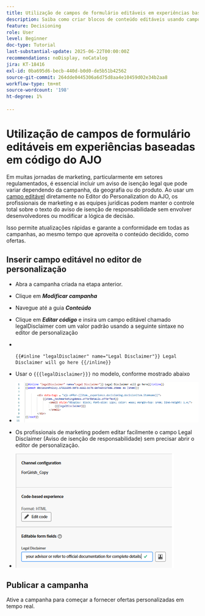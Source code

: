 ```yaml
---
title: Utilização de campos de formulário editáveis em experiências baseadas em código do AJO
description: Saiba como criar blocos de conteúdo editáveis usando campos de formulário em linha nos modelos de experiência baseada em código do Adobe Journey Optimizer para potencializar os profissionais de marketing com conteúdo de campanha dinâmico e reutilizável.
feature: Decisioning
role: User
level: Beginner
doc-type: Tutorial
last-substantial-update: 2025-06-22T00:00:00Z
recommendations: noDisplay, noCatalog
jira: KT-18416
exl-id: 0ba695d6-becb-440d-b0d0-de5b51b42562
source-git-commit: 264dde0445306a6d75d8aa4e10459d02e34b2aa8
workflow-type: tm+mt
source-wordcount: '198'
ht-degree: 1%

---
```


# Utilização de campos de formulário editáveis em experiências baseadas em código do AJO

Em muitas jornadas de marketing, particularmente em setores regulamentados, é essencial incluir um aviso de isenção legal que pode variar dependendo da campanha, da geografia ou do produto. Ao usar um [campo editável](https://experienceleague.adobe.com/pt-br/docs/journey-optimizer-learn/tutorials/channels/code-based-experience-channel/form-fields-in-code-based-experiences) diretamente no Editor do Personalization do AJO, os profissionais de marketing e as equipes jurídicas podem manter o controle total sobre o texto do aviso de isenção de responsabilidade sem envolver desenvolvedores ou modificar a lógica de decisão.

Isso permite atualizações rápidas e garante a conformidade em todas as campanhas, ao mesmo tempo que aproveita o conteúdo decidido, como ofertas.

## Inserir campo editável no editor de personalização

- Abra a campanha criada na etapa anterior.
- Clique em _&#x200B;**Modificar campanha**&#x200B;_
- Navegue até a guia _&#x200B;**Conteúdo**&#x200B;_
- Clique em _&#x200B;**Editar código**&#x200B;_ e insira um campo editável chamado legalDisclaimer com um valor padrão usando a seguinte sintaxe no editor de personalização

- &#x200B;
  <pre><code>&#123;&#123;#inline &quot;legalDisclaimer&quot; name=&quot;Legal Disclaimer&quot;&#125;&#125; Legal Disclaimer will go here &#123;&#123;/inline&#125;&#125;</code></pre>

- Usar o <code>{{{legalDisclaimer}}}</code> no modelo, conforme mostrado abaixo

- ![campos-editáveis](assets/editable-fields.png)

- Os profissionais de marketing podem editar facilmente o campo Legal Disclaimer (Aviso de isenção de responsabilidade) sem precisar abrir o editor de personalização.
- ![comerciante-de-campo-editável](assets/editable-field-marketer-view.png)



## Publicar a campanha

Ative a campanha para começar a fornecer ofertas personalizadas em tempo real.
